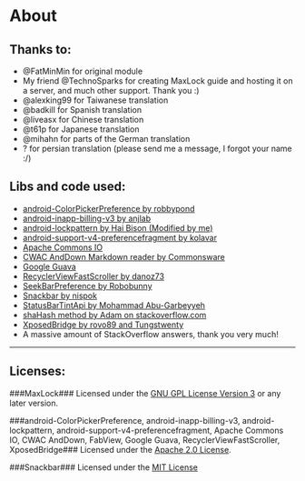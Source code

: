 About
=====
Thanks to:
----------
- @FatMinMin for original module
- My friend @TechnoSparks for creating MaxLock guide and hosting it on a server, and much other support. Thank you :)
- @alexking99 for Taiwanese translation
- @badkill for Spanish translation
- @liveasx for Chinese translation
- @t61p for Japanese translation
- @mihahn for parts of the German translation
- ? for persian translation (please send me a message, I forgot your name :/)

Libs and code used:
-------------------
- [android-ColorPickerPreference by robbypond](https://github.com/robbypond/android-ColorPickerPreference)
- [android-inapp-billing-v3 by anjlab](https://github.com/anjlab/android-inapp-billing-v3)
- [android-lockpattern by Hai Bison (Modified by me)](https://code.google.com/p/android-lockpattern/)
- [android-support-v4-preferencefragment by kolavar](https://github.com/kolavar/android-support-v4-preferencefragment)
- [Apache Commons IO](http://commons.apache.org/proper/commons-io/)
- [CWAC AndDown Markdown reader by Commonsware](https://github.com/commonsguy/cwac-anddown)
- [Google Guava](https://github.com/google/guava)
- [RecyclerViewFastScroller by danoz73](https://github.com/danoz73/RecyclerViewFastScroller)
- [SeekBarPreference by Robobunny](http://robobunny.com/wp/2013/08/24/android-seekbar-preference-v2/)
- [Snackbar by nispok](https://github.com/nispok/snackbar)
- [StatusBarTintApi by Mohammad Abu-Garbeyyeh](https://github.com/MohammadAG/Xposed-Tinted-Status-Bar/blob/master/src/com/mohammadag/colouredstatusbar/StatusBarTintApi.java)
- [shaHash method by Adam on stackoverflow.com](http://stackoverflow.com/a/11978976)
- [XposedBridge by rovo89 and Tungstwenty](https://github.com/rovo89/XposedBridge)
- A massive amount of StackOverflow answers, thank you very much!

***

Licenses:
---------
###MaxLock###
Licensed under the [GNU GPL License Version 3](http://www.gnu.org/licenses/gpl-3.0.txt) or any later version.

###android-ColorPickerPreference, android-inapp-billing-v3, android-lockpattern, android-support-v4-preferencefragment, Apache Commons IO, CWAC AndDown, FabView, Google Guava, RecyclerViewFastScroller, XposedBridge###
Licensed under the [Apache 2.0 License](http://www.apache.org/licenses/LICENSE-2.0.txt).

###Snackbar###
Licensed under the [MIT License](http://opensource.org/licenses/MIT)